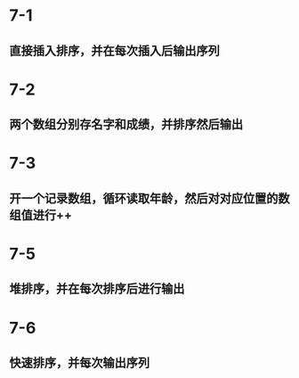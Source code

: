 # 7-1
## 直接插入排序，并在每次插入后输出序列

# 7-2
## 两个数组分别存名字和成绩，并排序然后输出

# 7-3
## 开一个记录数组，循环读取年龄，然后对对应位置的数组值进行++

# 7-5
## 堆排序，并在每次排序后进行输出

# 7-6
## 快速排序，并每次输出序列
